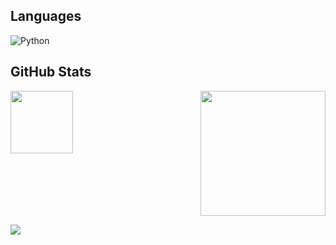 



## Languages
![Python]([https://img.shields.io/badge/python-3670A0?style=for-the-badge&logo=python&logoColor=ffdd54](https://raw.githubusercontent.com/devicons/devicon/master/icons/python/python-original.svg))

## GitHub Stats
<div style="display: flex; justify-content: space-between;">
  <a href="https://github.com/Edinbo">
    <img height="100" align="center" src="https://github-readme-stats.vercel.app/api/top-langs/?username=Edinbo&theme=dark&hide_border=false&include_all_commits=true&count_private=true&layout=compact" />
  </a>
  <a href="https://github.com/Edinbo">
    <img height="200" align="center" src="https://github-readme-streak-stats.herokuapp.com/?user=Edinbo&theme=dark&hide_border=false" />
  </a>
</div>





![](https://github-contributor-stats.vercel.app/api?username=Edinbo&limit=5&theme=dark&combine_all_yearly_contributions=true)
